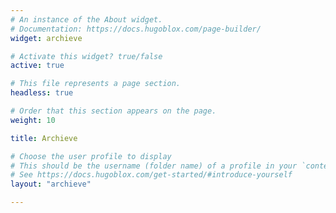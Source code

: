 ```yaml
---
# An instance of the About widget.
# Documentation: https://docs.hugoblox.com/page-builder/
widget: archieve

# Activate this widget? true/false
active: true

# This file represents a page section.
headless: true

# Order that this section appears on the page.
weight: 10

title: Archieve

# Choose the user profile to display
# This should be the username (folder name) of a profile in your `content/authors/` folder.
# See https://docs.hugoblox.com/get-started/#introduce-yourself
layout: "archieve"

---
```

